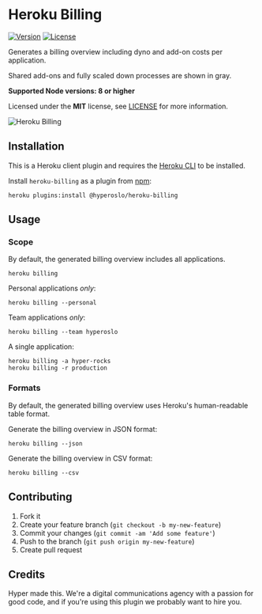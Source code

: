 # Heroku Billing

[![Version](https://img.shields.io/npm/v/hyperoslo/heroku-billing.svg)](https://npmjs.org/package/@hyperoslo/heroku-billing)
[![License](https://img.shields.io/npm/l/hyperoslo/heroku-billing.svg)](https://github.com/hyperoslo/heroku-billing/blob/master/package.json)

Generates a billing overview including dyno and add-on costs per application.

Shared add-ons and fully scaled down processes are shown in gray.

**Supported Node versions: 8 or higher**

Licensed under the **MIT** license, see [LICENSE] for more information.

![Heroku Billing](https://user-images.githubusercontent.com/378235/46540706-647a2980-c8ba-11e8-80c5-9d4f404c04fb.png)

## Installation

This is a Heroku client plugin and requires the [Heroku CLI] to be installed.

Install `heroku-billing` as a plugin from [npm]:

```shell
heroku plugins:install @hyperoslo/heroku-billing
```

## Usage

### Scope

By default, the generated billing overview includes all applications.

```shell
heroku billing
```

Personal applications *only*:

```shell
heroku billing --personal
```

Team applications *only*:

```shell
heroku billing --team hyperoslo
```

A single application:

```shell
heroku billing -a hyper-rocks
heroku billing -r production
```

### Formats

By default, the generated billing overview uses Heroku's human-readable table
format.

Generate the billing overview in JSON format:

```shell
heroku billing --json
```

Generate the billing overview in CSV format:

```shell
heroku billing --csv
```

## Contributing

1. Fork it
2. Create your feature branch (`git checkout -b my-new-feature`)
3. Commit your changes (`git commit -am 'Add some feature'`)
4. Push to the branch (`git push origin my-new-feature`)
5. Create pull request

## Credits

Hyper made this. We're a digital communications agency with a passion for good code,
and if you're using this plugin we probably want to hire you.

[Heroku CLI]: https://devcenter.heroku.com/articles/heroku-cli
[LICENSE]: LICENSE
[npm]: https://www.npmjs.com/package/@hyperoslo/heroku-billing
